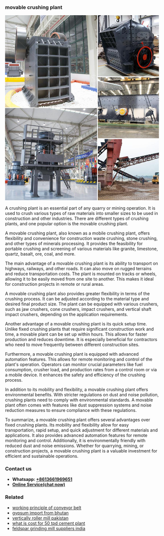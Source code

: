 <h3>movable crushing plant</h3><img src='1708322768.jpg' alt=''><p>A crushing plant is an essential part of any quarry or mining operation. It is used to crush various types of raw materials into smaller sizes to be used in construction and other industries. There are different types of crushing plants, and one popular option is the movable crushing plant.</p><p>A movable crushing plant, also known as a mobile crushing plant, offers flexibility and convenience for construction waste crushing, stone crushing, and other types of minerals processing. It provides the feasibility for portable crushing and screening of various materials like granite, limestone, quartz, basalt, ore, coal, and more.</p><p>The main advantage of a movable crushing plant is its ability to transport on highways, railways, and other roads. It can also move on rugged terrains and reduce transportation costs. The plant is mounted on tracks or wheels, allowing it to be easily moved from one site to another. This makes it ideal for construction projects in remote or rural areas.</p><p>A movable crushing plant also provides greater flexibility in terms of the crushing process. It can be adjusted according to the material type and desired final product size. The plant can be equipped with various crushers, such as jaw crushers, cone crushers, impact crushers, and vertical shaft impact crushers, depending on the application requirements.</p><p>Another advantage of a movable crushing plant is its quick setup time. Unlike fixed crushing plants that require significant construction work and time, a movable plant can be set up within hours. This allows for faster production and reduces downtime. It is especially beneficial for contractors who need to move frequently between different construction sites.</p><p>Furthermore, a movable crushing plant is equipped with advanced automation features. This allows for remote monitoring and control of the plant's operation. Operators can monitor crucial parameters like fuel consumption, crusher load, and production rates from a control room or via a mobile device. It enhances the safety and efficiency of the crushing process.</p><p>In addition to its mobility and flexibility, a movable crushing plant offers environmental benefits. With stricter regulations on dust and noise pollution, crushing plants need to comply with environmental standards. A movable plant often comes with features like dust suppression systems and noise reduction measures to ensure compliance with these regulations.</p><p>To summarize, a movable crushing plant offers several advantages over fixed crushing plants. Its mobility and flexibility allow for easy transportation, rapid setup, and quick adjustment for different materials and applications. It also provides advanced automation features for remote monitoring and control. Additionally, it is environmentally friendly with reduced dust and noise emissions. Whether for quarrying, mining, or construction projects, a movable crushing plant is a valuable investment for efficient and sustainable operations.</p><h3>Contact us</h3><ul><li><strong>Whatsapp:&nbsp;<a href="https://wa.me/8613661969651">+8613661969651</a></strong></li><li><a href="https://swt.shibang-china.com/?git&amp;zhl&amp;movable crushing plant"><strong>Online Service(chat now)</strong></a></li></ul><h3>Related</h3><ul><li><a href='working principle of conveyor belt.md'>working principle of conveyor belt</a></li><li><a href='gypsum import from bhutan.md'>gypsum import from bhutan</a></li><li><a href='vertically roller mill pakistan.md'>vertically roller mill pakistan</a></li><li><a href='what is cost for 50 tpd cement plant.md'>what is cost for 50 tpd cement plant</a></li><li><a href='feldspar grinding mill suppliers india.md'>feldspar grinding mill suppliers india</a></li></ul>
